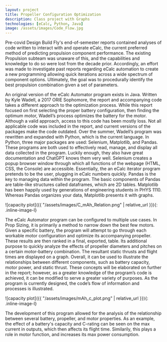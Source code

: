 ```yaml
---
layout: project
title: Propeller Configuration Optimization
description: Class project with Graphs
technologies: [eCalc, Python, Java]
image: /assets/images/Code_Flow.jpg
---
```



Pre-covid Design Build Fly's end-of-semester reports contained analyses of code written to interact with and operate eCalc, the current preferred method of predicting propulsion component performance. The existing Propulsion subteam was unaware of this, and the capabilities and knowledge to do so were lost from the decade prior. Accordingly, an effort was made to investigate past reports regarding eCalc automation to create a new programming allowing quick iterations across a wide spectrum of component options. Ultimately, the goal was to procedurally identify the best propulsion combination given a set of parameters.


An original version of the eCalc Automator program exists in Java. Written by Kyle Wadell, a 2017 ORIE Sophomore, the report and accompanying code takes a different approach to the optimization process. While this report focused on first selecting the proper battery configuration, then finding the optimum motor, Wadell’s process optimizes the battery for the motor. Although a valid approach, access to this code has been mostly loss. Not all applicable code was included in the report, and current versions of the packages make the code outdated. Over the summer, Wadell’s program was rewritten and expanded with Python, which is the current language. In Python, three major packages are used: Selenium, Matplotlib, and Pandas. These programs are both used to effectively read, manage, and display all data collected in the program. Luckily enough, they also have great documentation and ChatGPT knows them very well. Selenium creates a popup browser window through which all functions of the webpage (HTML, CSS, the Console) are accessible. Essentially, the an eCalc iterator program pretends to be the user, plugging in eCalc numbers quickly. Pandas is the key to managing data within the program. The basic components of Pandas are table-like structures called dataframes, which are 2D tables. Matplotlib has been happily used by generations of engineering students in PHYS 1110. Whereas Pandas organizes your data, Matplotlib presents it with graphs.

![capacity plot]({{ "/assets/images/C_mAh_Relation.png" | relative_url }}){: .inline-image-l}

The eCalc Automator program can be configured to multiple use cases. In Prop Sizing, it is primarily a method to narrow down the best few motors. Given a specific battery, the program will attempt to go through each workable motor configuration and optimize its accompanying propeller. These results are
then ranked in a final, exported, table. Its additional purpose to quickly analyze the effects of propeller diameters and pitches on a certain motor-battery combination. The resultant static thrusts and flight times are displayed on a graph. Overall, it can be used to illustrate the relationships between different components, such as battery capacity, motor power, and static thrust. These concepts will be elaborated on further in the report; however, as a greater knowledge of the program’s code is achieved, it can be modified to serve a greater variety of purposes. As the program is currently designed, the code’s flow of information and processes is illustrated.

![capacity plot]({{ "/assets/images/mAh_c_plot.png" | relative_url }}){: .inline-image-l}

The development of this program allowed for the analysis of the relationship between several battery, propeller, and motor properties. As an example, the effect of a battery's capacity and C-rating can be seen on the max current in outputs, which then affects its flight time. Similarily, this plays a role in motor function, and increases its max power consumption.
